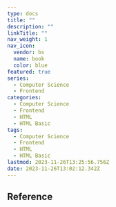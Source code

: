 ```yaml
---
type: docs
title: ""
description: ""
linkTitle: ""
nav_weight: 1
nav_icon:
  vendor: bs
  name: book
  color: blue
featured: true
series:
  - Computer Science
  - Frontend
categories:
  - Computer Science
  - Frontend
  - HTML
  - HTML Basic
tags:
  - Computer Science
  - Frontend
  - HTML
  - HTML Basic
lastmod: 2023-11-26T13:25:56.756Z
date: 2023-11-26T13:02:12.342Z
---
```


## Reference
